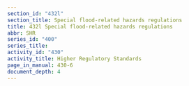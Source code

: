 ```yaml
---
section_id: "432l"
section_title: Special flood-related hazards regulations
title: 432l Special flood-related hazards regulations
abbr: SHR
series_id: "400"
series_title: 
activity_id: "430"
activity_title: Higher Regulatory Standards
page_in_manual: 430-6
document_depth: 4
---
```

